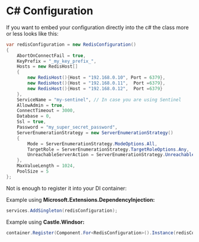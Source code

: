 # C# Configuration

If you want to embed your configuration directly into the c# the class more or less looks like this:

```csharp
var redisConfiguration = new RedisConfiguration()
{
	AbortOnConnectFail = true,
	KeyPrefix = "_my_key_prefix_",
	Hosts = new RedisHost[]
	{
		new RedisHost(){Host = "192.168.0.10", Port = 6379},
		new RedisHost(){Host = "192.168.0.11",  Port =6379},
		new RedisHost(){Host = "192.168.0.12",  Port =6379}
	},
	ServiceName = "my-sentinel", // In case you are using Sentinel
	AllowAdmin = true,
	ConnectTimeout = 3000,
	Database = 0,
	Ssl = true,
	Password = "my_super_secret_password",
	ServerEnumerationStrategy = new ServerEnumerationStrategy()
	{
		Mode = ServerEnumerationStrategy.ModeOptions.All,
		TargetRole = ServerEnumerationStrategy.TargetRoleOptions.Any,
		UnreachableServerAction = ServerEnumerationStrategy.UnreachableServerActionOptions.Throw
	},
	MaxValueLength = 1024,
	PoolSize = 5
};
```

Not is enough to register it into your DI container:

Example using **Microsoft.Extensions.DependencyInjection:**

```csharp
services.AddSingleton(redisConfiguration);
```

Example using **Castle.Windsor:**

```csharp
container.Register(Component.For<RedisConfiguration>().Instance(redisConfiguration));
```

